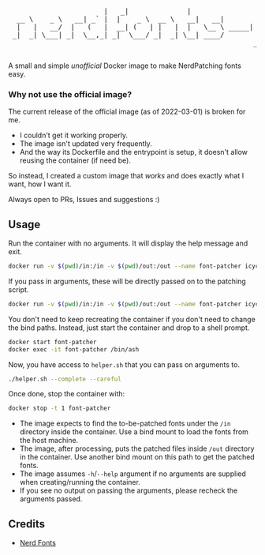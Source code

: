 <pre align="center">

                       |   _|              |                             |          |
  __ \    _ \   __| _` |  |    _ \  __ \   __|   __|        __ \   _` |  __|   __|  __ \    _ \   __|
  |   |   __/  |   (   |  __| (   | |   |  |   \__ \ _____| |   | (   |  |    (     | | |   __/  |
 _|  _| \___| _|  \__,_| _|  \___/ _|  _| \__| ____/        .__/ \__,_| \__| \___| _| |_| \___| _|
                                                           _|

</pre>

A small and simple *unofficial* Docker image to make NerdPatching fonts easy.

### Why not use the official image?
The current release of the official image (as of 2022-03-01) is broken for me.
- I couldn't get it working properly.
- The image isn't updated very frequently.
- And the way its Dockerfile and the entrypoint is setup, it doesn't allow reusing the container (if need be).

So instead, I created a custom image that *works* and does exactly what I want, how I want it.

Always open to PRs, Issues and suggestions :)

## Usage

Run the container with no arguments. It will display the help message and exit.

```bash
docker run -v $(pwd)/in:/in -v $(pwd)/out:/out --name font-patcher icycomet/nerdfonts-patcher
```

If you pass in arguments, these will be directly passed on to the patching script.

```bash
docker run -v $(pwd)/in:/in -v $(pwd)/out:/out --name font-patcher icycomet/nerdfonts-patcher --complete --careful
```

You don't need to keep recreating the container if you don't need to change the bind paths.
Instead, just start the container and drop to a shell prompt.

```bash
docker start font-patcher
docker exec -it font-patcher /bin/ash
```

Now, you have access to `helper.sh` that you can pass on arguments to.

```bash
./helper.sh --complete --careful
```

Once done, stop the container with:

```bash
docker stop -t 1 font-patcher
```

- The image expects to find the to-be-patched fonts under the `/in` directory inside the container. Use a bind mount to load the fonts from the host machine.
- The image, after processing, puts the patched files inside `/out` directory in the container. Use another bind mount on this path to get the patched fonts.
- The image assumes `-h`/`--help` argument if no arguments are supplied when creating/running the container.
- If you see no output on passing the arguments, please recheck the arguments passed.

## Credits
- [Nerd Fonts](https://nerdfonts.com)
